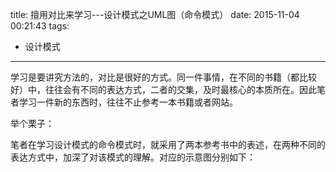 title: 擅用对比来学习---设计模式之UML图（命令模式）
date: 2015-11-04 00:21:43
tags:
- 设计模式
---
学习是要讲究方法的，对比是很好的方式。同一件事情，在不同的书籍（都比较好）中，往往会有不同的表达方式，二者的交集，及时最核心的本质所在。因此笔者学习一件新的东西时，往往不止参考一本书籍或者网站。

举个栗子：

笔者在学习设计模式的命令模式时，就采用了两本参考书中的表述，在两种不同的表达方式中，加深了对该模式的理解。对应的示意图分别如下：
